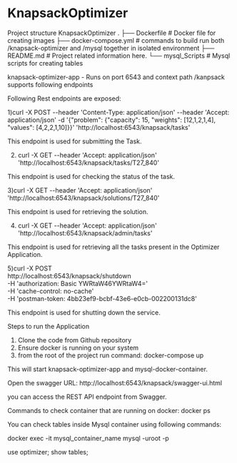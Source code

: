 # KnapsackOptimizer

Project structure
KnapsackOptimizer
 .
    ├── Dockerfile              	# Docker file for creating images
    ├── docker-compose.yml           # commands to build run both /knapsack-optimizer and /mysql together in isolated environment
    ├── README.md                    # Project related information here. 
    └── mysql_Scripts                  # Mysql scripts for creating tables 
	
	
knapsack-optimizer-app -
Runs on port 6543 and context path /kanpsack supports following endpoints

Following Rest endpoints are exposed:

1)curl -X POST --header 'Content-Type: application/json' --header 'Accept: application/json' -d '{"problem": {"capacity": 15, "weights": [12,1,2,1,4], "values": [4,2,2,1,10]}}' 'http://localhost:6543/knapsack/tasks'

This endpoint is used for submitting the Task.

2) curl -X GET --header 'Accept: application/json' 'http://localhost:6543/knapsack/tasks/T27_840'

This endpoint is used for checking the status of the task.

3)curl -X GET --header 'Accept: application/json' 'http://localhost:6543/knapsack/solutions/T27_840'

This endpoint is used for retrieving the solution.

4) curl -X GET --header 'Accept: application/json' 'http://localhost:6543/knapsack/admin/tasks'

This endpoint is used for retrieving all the tasks present in the Optimizer Application.

5)curl -X POST \
  http://localhost:6543/knapsack/shutdown \
  -H 'authorization: Basic YWRtaW46YWRtaW4=' \
  -H 'cache-control: no-cache' \
  -H 'postman-token: 4bb23ef9-bcbf-43e6-e0cb-002200131dc8'

This endpoint is used for shutting down the service.

Steps to run the Application
1) Clone the code from Github repository
2) Ensure docker is running on your system
3) from the root of the project run command:
    docker-compose up

This will start knapsack-optimizer-app and mysql-docker-container.

Open the swagger URL:
http://localhost:6543/knapsack/swagger-ui.html

you can access the REST API endpoint from Swagger.

Commands to check container that are running on docker:
docker ps

You can check tables inside Mysql container using following commands:

docker exec -it mysql_container_name mysql -uroot -p

use optimizer;
show tables;

